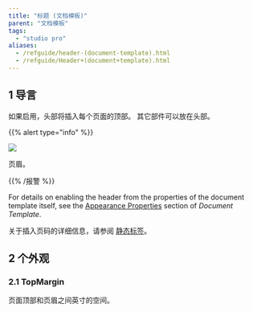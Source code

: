 ```yaml
---
title: "标题 (文档模板)"
parent: "文档模板"
tags:
  - "studio pro"
aliases:
  - /refguide/header-(document-template).html
  - /refguide/Header+(document+template).html
---
```


## 1 导言

如果启用，头部将插入每个页面的顶部。 其它部件可以放在头部。

{{% alert type="info" %}}

![](attachments/document-templates/918236.png)

页眉。

{{% /报警 %}}

For details on enabling the header from the properties of the document template itself, see the [Appearance Properties](document-template#appearance-properties) section of *Document Template*.

关于插入页码的详细信息，请参阅 [静态标签](static-label-document-template)。

## 2 个外观

### 2.1 TopMargin

页面顶部和页眉之间英寸的空间。
